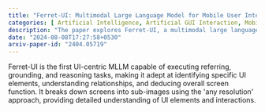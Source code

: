 ```yaml
---
title: "Ferret-UI: Multimodal Large Language Model for Mobile User Interface Understanding"
categories: [ Artificial Intelligence, Artificial GUI Interaction, Mobile Applications ]
description: "The paper explores Ferret-UI, a multimodal large language model specifically designed for understanding mobile UI screens. It introduces innovations like referring, grounding, and reasoning tasks, along with a comprehensive dataset of UI tasks and a benchmark for evaluation."
date: "2024-08-08T17:27:58+0530"
arxiv-paper-id: "2404.05719"
---
```

Ferret-UI is the first UI-centric MLLM capable of executing referring, grounding, and reasoning tasks, making it adept at identifying specific UI elements, understanding relationships, and deducing overall screen function. It breaks down screens into sub-images using the 'any resolution' approach, providing detailed understanding of UI elements and interactions.
